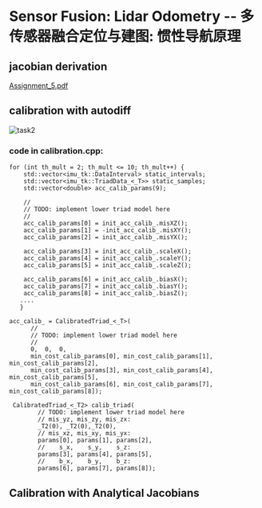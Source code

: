 # Sensor Fusion: Lidar Odometry -- 多传感器融合定位与建图: 惯性导航原理

## jacobian derivation 
[Assignment_5.pdf](https://github.com/ZLiu45/Sensor-Fusion-for-Localization-Courseware/files/7917712/Assignment_5.pdf)

## calibration with autodiff 
![task2](https://user-images.githubusercontent.com/11698181/150626499-53dd45c4-493e-40bc-a988-5e4784588135.png)

### code in calibration.cpp: 
```
for (int th_mult = 2; th_mult <= 10; th_mult++) {
    std::vector<imu_tk::DataInterval> static_intervals;
    std::vector<imu_tk::TriadData_<_T>> static_samples;
    std::vector<double> acc_calib_params(9);

    //
    // TODO: implement lower triad model here
    //
    acc_calib_params[0] = init_acc_calib_.misXZ();
    acc_calib_params[1] = -init_acc_calib_.misXY();
    acc_calib_params[2] = init_acc_calib_.misYX();

    acc_calib_params[3] = init_acc_calib_.scaleX();
    acc_calib_params[4] = init_acc_calib_.scaleY();
    acc_calib_params[5] = init_acc_calib_.scaleZ();

    acc_calib_params[6] = init_acc_calib_.biasX();
    acc_calib_params[7] = init_acc_calib_.biasY();
    acc_calib_params[8] = init_acc_calib_.biasZ();
   ....
   }
```

```
acc_calib_ = CalibratedTriad_<_T>(
      //
      // TODO: implement lower triad model here
      //
      0,  0,  0, 
      min_cost_calib_params[0], min_cost_calib_params[1], min_cost_calib_params[2], 
      min_cost_calib_params[3], min_cost_calib_params[4], min_cost_calib_params[5],
      min_cost_calib_params[6], min_cost_calib_params[7], min_cost_calib_params[8]);
```

```
 CalibratedTriad_<_T2> calib_triad(
        // TODO: implement lower triad model here
        // mis_yz, mis_zy, mis_zx:
        _T2(0), _T2(0),_T2(0),
        // mis_xz, mis_xy, mis_yx:
        params[0], params[1], params[2],
        //    s_x,    s_y,    s_z:
        params[3], params[4], params[5],
        //    b_x,    b_y,    b_z:
        params[6], params[7], params[8]);
```
## Calibration with Analytical Jacobians
